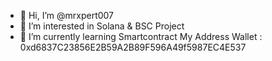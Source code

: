 - 👋 Hi, I’m @mrxpert007
- 👀 I’m interested in Solana & BSC Project
- 🌱 I’m currently learning Smartcontract
My Address Wallet : 0xd6837C23856E2B59A2B89F596A49f5987EC4E537
